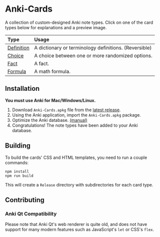 # Anki-Cards
A collection of custom-designed Anki note types.
Click on one of the card types below for explanations and a preview image.

|Type|Usage|
|:--|:--|
|[Definition](Definition/About.md)|A dictionary or terminology definitions. (Reversible)|
|[Choice](Choice/About.md)|A choice between one or more randomized options.|
|[Fact](Fact/About.md)|A fact.|
|[Formula](Formula/About.md)|A math formula.|

## Installation

**You must use Anki for Mac/Windows/Linux.**

1. Download `Anki-Cards.apkg` file from the [latest release](https://github.com/eth-p/Anki-Cards/releases/latest).
2. Using the Anki application, import the `Anki-Cards.apkg` package.
3. Optimize the Anki database. [(manual)](https://apps.ankiweb.net/docs/manual.html#checking-your-collection)
4. Congratulations! The note types have been added to your Anki database.

## Building

To build the cards' CSS and HTML templates, you need to run a couple commands:

```shell
npm install
npm run build
```

This will create a `Release` directory with subdirectories for each card type.

## Contributing

### Anki Qt Compatibility

Please note that Anki Qt's web renderer is quite old, and does not
have support for many modern features such as JavaScript's `let` or CSS's `flex`.
